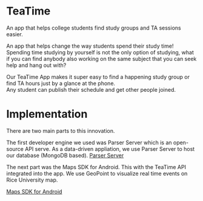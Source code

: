 # TeaTime
An app that helps college students find study groups and TA sessions easier.

An app that helps change the way students spend their study time!
Spending time studying by yourself is not the only option of studying, what if you can find anybody also working on the same subject that you can seek help and hang out with?

Our TeaTime App makes it super easy to find a happening study group or find TA hours just by a glance at the phone.  
Any student can publish their schedule and get other people joined. 

# Implementation
There are two main parts to this innovation.

The first developer engine we used was Parser Server which is an open-source API serve. As a data-driven appliation, we use Parser Server to host our database (MongoDB based).
[Parser Server](https://parseplatform.org/)

The next part was the Maps SDK for Android. This with the TeaTime API integrated into the app. We use GeoPoint to visualize real time events on Rice University map.

[Maps SDK for Android](https://developers.google.com/maps/documentation/android-sdk/intro)

